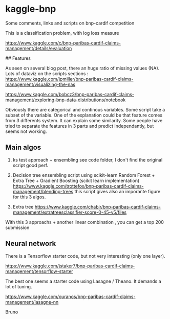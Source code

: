 # kaggle-bnp
Some comments, links and scripts on bnp-cardif competition

This is a classification problem, with log loss measure

https://www.kaggle.com/c/bnp-paribas-cardif-claims-management/details/evaluation

## Features

As seen on several blog post, there an huge ratio of missing values (NA).
Lots of dataviz on the scripts sections :
https://www.kaggle.com/jpmiller/bnp-paribas-cardif-claims-management/visualizing-the-nas

https://www.kaggle.com/bobcz3/bnp-paribas-cardif-claims-management/exploring-bnp-data-distributions/notebook

Obviously there are categorical and continous variables.
Some script take a subset of the variable.
One of the explanation could be that feature comes from 3 differents system. It can explain some similarity. Some people have tried to separate the features in 3 parts and predict independantly, but seems not working.


## Main algos

1. ks test approach + ensembling
see code folder, I don't find the original script
good perf.

2. Decision tree ensembling script using scikit-learn
 Random Forest + Extra Tree + Gradient Boosting (scikit learn implementation)
https://www.kaggle.com/trottefox/bnp-paribas-cardif-claims-management/blending-trees
this script gives also an imporante figure for this 3 algos.
 
3. Extra tree
 https://www.kaggle.com/chabir/bnp-paribas-cardif-claims-management/extratreesclassifier-score-0-45-v5/files
 
 With this 3 approachs + another linear combination , you can get a top 200 submission

## Neural network
There is a Tensorflow starter code, but not very interesting (only one layer).

https://www.kaggle.com/jstaker7/bnp-paribas-cardif-claims-management/tensorflow-starter

The best one seems a starter code using Lasagne / Theano.
It demands a lot of tuning.

https://www.kaggle.com/ouranos/bnp-paribas-cardif-claims-management/lasagne-nn
 
 Bruno
